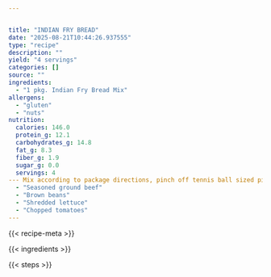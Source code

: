 ```yaml
---


title: "INDIAN FRY BREAD"
date: "2025-08-21T10:44:26.937555"
type: "recipe"
description: ""
yield: "4 servings"
categories: []
source: ""
ingredients:
  - "1 pkg. Indian Fry Bread Mix"
allergens:
  - "gluten"
  - "nuts"
nutrition:
  calories: 146.0
  protein_g: 12.1
  carbohydrates_g: 14.8
  fat_g: 8.3
  fiber_g: 1.9
  sugar_g: 0.0
  servings: 4
--- Mix according to package directions, pinch off tennis ball sized piece of dough, pat out to 1/2 inch thickness. Fry in hot peanut oil in electric skillet until golden brown, turn and fry other side. Top with any or all of following ingredients ---"
  - "Seasoned ground beef"
  - "Brown beans"
  - "Shredded lettuce"
  - "Chopped tomatoes"
---
```


{{< recipe-meta >}}

{{< ingredients >}}

{{< steps >}}

